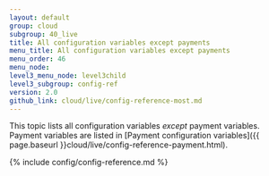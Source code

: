 ```yaml
---
layout: default
group: cloud
subgroup: 40_live
title: All configuration variables except payments
menu_title: All configuration variables except payments
menu_order: 46
menu_node: 
level3_menu_node: level3child
level3_subgroup: config-ref
version: 2.0
github_link: cloud/live/config-reference-most.md
---
```


This topic lists all configuration variables _except_ payment variables. Payment variables are listed in [Payment configuration variables]({{ page.baseurl }}cloud/live/config-reference-payment.html).

{% include config/config-reference.md %}

